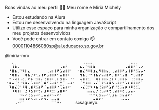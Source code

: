 Boas vindas ao meu perfil 💙💙
Meu nome é Miriã Michely

 - Estou estudando na Alura
 - Estou me desenvolvendo na linguagem JavaScript
 - Utilizo esse espaço para minha organização e compartilhamento dos meu projetos desenvolvidos
 - Você pode entrar em contato comigo 📫
00001104866080sp@al.educacao.sp.gov.br

@miria-mrx

⠀⠀⢱⣦⡀⠀⠀⠀⠀⠀⠀⠀⠀⠀⠀⠀⠀⢀⣤⠆⠀⠀
⠀⣄⡈⠻⣿⣦⠀⠀⠀⠀⠀⠀⠀⠀⠀⢀⣴⣿⠟⢀⡠⠀
⠀⠘⣿⣦⡈⠻⡇⣄⠀⠀⠀⠀⠀⢀⣴⢸⠟⣡⣴⣿⠃⠀
⠐⣶⣌⠻⢿⣰⣄⠻⣿⣦⡀⢀⣴⣿⠟⣠⢸⡿⢛⣥⡤⠂
⠀⣈⠻⢿⡆⢀⠻⣷⡌⢋⣴⠸⢋⣴⣿⠟⡁⣶⣿⠟⢀⡀
⠀⠹⣷⣄⠉⠸⣷⡎⣶⡿⢋⡄⡿⢋⣴⡿⠀⢉⣴⣿⠏⠀
⠠⣤⣈⠙⠇⢷⣦⡁⢋⣴⡿⠃⣴⠟⣋⣴⠇⠾⠛⢁⣠⠄
⠀⠙⠿⣷⡆⢀⡙⠃⡿⣫⣶⢇⢁⣾⠿⢋⡄⣴⣾⡿⠋⠀
⠀⠹⣶⣌⡙⠸⢿⢀⣾⢟⣵⠟⠈⣤⣾⡿⠐⢉⣥⡶⠂⠀
⠀⠠⣌⣙⠳⠰⣦⢘⣵⠟⣡⡞⠘⣋⣥⡶⠰⠿⣛⣁⠀⠀
⠀⠀⠘⠻⢿⡀⢬⢘⡵⠟⣩⠆⠼⢛⣫⠅⣴⡿⠛⠁⠀⠀
⠀⠀⠀⠰⣶⣦⡌⣨⠴⢛⡩⢠⡾⢟⡫⢠⣴⡶⠂⠀⠀⠀
⠀⠀⠀⠀⢠⣭⢡⡴⢞⣫⢁⡶⢿⡛⢁⣉⣥⠀⠀⠀⠀⠀
⠀⠀⠀⠀⠀⣀⣵⡾⠟⠁⠐⠚⠛⠐⣛⣛⡁⠀⠀⠀⠀⠀
⠀⠀⠀⠠⠚⠉⠀⠀⠀⠀⠀⠀⠀⠀⠈⠉⠛⠂⠀⠀⠀⠀sasagueyo.
